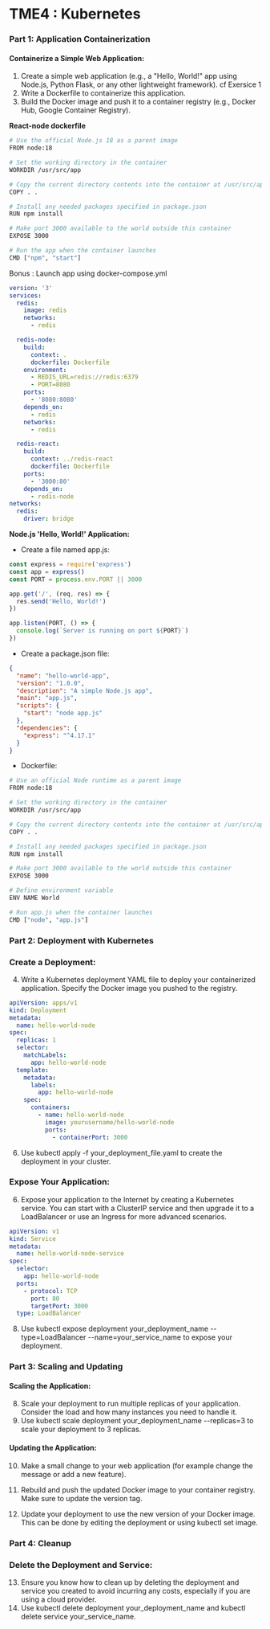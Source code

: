 # TME4 : Kubernetes

### Part 1: Application Containerization

#### Containerize a Simple Web Application:

1. Create a simple web application (e.g., a "Hello, World!" app using Node.js, Python Flask, or any other lightweight framework). cf Exersice 1
2. Write a Dockerfile to containerize this application.
3. Build the Docker image and push it to a container registry (e.g., Docker Hub, Google Container Registry).

**React-node dockerfile**

```sh
# Use the official Node.js 18 as a parent image
FROM node:18

# Set the working directory in the container
WORKDIR /usr/src/app

# Copy the current directory contents into the container at /usr/src/app
COPY . .

# Install any needed packages specified in package.json
RUN npm install

# Make port 3000 available to the world outside this container
EXPOSE 3000

# Run the app when the container launches
CMD ["npm", "start"]
```

Bonus : Launch app using docker-compose.yml

```yml
version: '3'
services:
  redis:
    image: redis
    networks:
      - redis

  redis-node:
    build:
      context: .
      dockerfile: Dockerfile
    environment:
      - REDIS_URL=redis://redis:6379
      - PORT=8080
    ports:
      - '8080:8080'
    depends_on:
      - redis
    networks:
      - redis

  redis-react:
    build:
      context: ../redis-react
      dockerfile: Dockerfile
    ports:
      - '3000:80'
    depends_on:
      - redis-node
networks:
  redis:
    driver: bridge
```

**Node.js 'Hello, World!' Application:**

- Create a file named app.js:

```javascript
const express = require('express')
const app = express()
const PORT = process.env.PORT || 3000

app.get('/', (req, res) => {
  res.send('Hello, World!')
})

app.listen(PORT, () => {
  console.log(`Server is running on port ${PORT}`)
})
```

- Create a package.json file:

```json
{
  "name": "hello-world-app",
  "version": "1.0.0",
  "description": "A simple Node.js app",
  "main": "app.js",
  "scripts": {
    "start": "node app.js"
  },
  "dependencies": {
    "express": "^4.17.1"
  }
}
```

- Dockerfile:

```sh
# Use an official Node runtime as a parent image
FROM node:18

# Set the working directory in the container
WORKDIR /usr/src/app

# Copy the current directory contents into the container at /usr/src/app
COPY . .

# Install any needed packages specified in package.json
RUN npm install

# Make port 3000 available to the world outside this container
EXPOSE 3000

# Define environment variable
ENV NAME World

# Run app.js when the container launches
CMD ["node", "app.js"]
```

### Part 2: Deployment with Kubernetes

### Create a Deployment:

4. Write a Kubernetes deployment YAML file to deploy your containerized application. Specify the Docker image you pushed to the registry.

```yml
apiVersion: apps/v1
kind: Deployment
metadata:
  name: hello-world-node
spec:
  replicas: 1
  selector:
    matchLabels:
      app: hello-world-node
  template:
    metadata:
      labels:
        app: hello-world-node
    spec:
      containers:
        - name: hello-world-node
          image: yourusername/hello-world-node
          ports:
            - containerPort: 3000
```

6. Use kubectl apply -f your_deployment_file.yaml to create the deployment in your cluster.

### Expose Your Application:

6. Expose your application to the Internet by creating a Kubernetes service. You can start with a ClusterIP service and then upgrade it to a LoadBalancer or use an Ingress for more advanced scenarios.

```yml
apiVersion: v1
kind: Service
metadata:
  name: hello-world-node-service
spec:
  selector:
    app: hello-world-node
  ports:
    - protocol: TCP
      port: 80
      targetPort: 3000
  type: LoadBalancer
```

8. Use kubectl expose deployment your_deployment_name --type=LoadBalancer --name=your_service_name to expose your deployment.

### Part 3: Scaling and Updating

#### Scaling the Application:

8. Scale your deployment to run multiple replicas of your application. Consider the load and how many instances you need to handle it.
9. Use kubectl scale deployment your_deployment_name --replicas=3 to scale your deployment to 3 replicas.

#### Updating the Application:

10. Make a small change to your web application (for example change the message or add a new feature).

11. Rebuild and push the updated Docker image to your container registry. Make sure to update the version tag.

12. Update your deployment to use the new version of your Docker image. This can be done by editing the deployment or using kubectl set image.

### Part 4: Cleanup

### Delete the Deployment and Service:

13. Ensure you know how to clean up by deleting the deployment and service you created to avoid incurring any costs, especially if you are using a cloud provider.
14. Use kubectl delete deployment your_deployment_name and kubectl delete service your_service_name.
